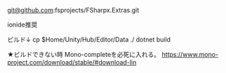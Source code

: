git@github.com:fsprojects/FSharpx.Extras.git

ionide推奨

ビルド↓
cp $Home/Unity/Hub/Editor/Data ./
dotnet build

★ビルドできない時
Mono-completeを必死に入れる。
https://www.mono-project.com/download/stable/#download-lin